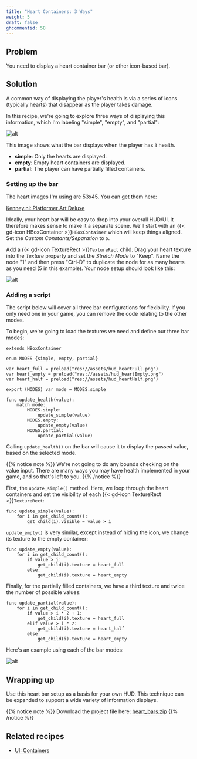 ```yaml
---
title: "Heart Containers: 3 Ways"
weight: 5
draft: false
ghcommentid: 58
---
```


## Problem

You need to display a heart container bar (or other icon-based bar).

## Solution

A common way of displaying the player's health is via a series of icons (typically hearts) that disappear as the player takes damage.

In this recipe, we're going to explore three ways of displaying this information, which I'm labeling "simple", "empty", and "partial":

![alt](/godot_recipes/3.x/img/heart_bar_02.png)

This image shows what the bar displays when the player has `3` health.

* **simple**: Only the hearts are displayed.
* **empty**: Empty heart containers are displayed.
* **partial**: The player can have partially filled containers.

### Setting up the bar

The heart images I'm using are 53x45. You can get them here:

[Kenney.nl: Platformer Art Deluxe](https://kenney.nl/assets/platformer-art-deluxe)

Ideally, your heart bar will be easy to drop into your overall HUD/UI. It therefore makes sense to make it a separate scene. We'll start with an {{< gd-icon HBoxContainer >}}`HBoxContainer` which will keep things aligned. Set the *Custom Constants/Separation* to `5`.

Add a {{< gd-icon TextureRect >}}`TextureRect` child. Drag your heart texture into the *Texture* property and set the *Stretch Mode* to "Keep". Name the node "1" and then press "Ctrl-D" to duplicate the node for as many hearts as you need (5 in this example). Your node setup should look like this:

![alt](/godot_recipes/3.x/img/heart_bar_03.png)

### Adding a script

The script below will cover all three bar configurations for flexibility. If you only need one in your game, you can remove the code relating to the other modes.

To begin, we're going to load the textures we need and define our three bar modes:

```gdscript
extends HBoxContainer

enum MODES {simple, empty, partial}

var heart_full = preload("res://assets/hud_heartFull.png")
var heart_empty = preload("res://assets/hud_heartEmpty.png")
var heart_half = preload("res://assets/hud_heartHalf.png")

export (MODES) var mode = MODES.simple

func update_health(value):
    match mode:
        MODES.simple:
            update_simple(value)
        MODES.empty:
            update_empty(value)
        MODES.partial:
            update_partial(value)
```

Calling `update_health()` on the bar will cause it to display the passed value, based on the selected mode.

{{% notice note %}}
We're not going to do any bounds checking on the value input. There are many ways you may have health implemented in your game, and so that's left to you.
{{% /notice %}}

First, the `update_simple()` method. Here, we loop through the heart containers and set the visibility of each {{< gd-icon TextureRect >}}`TextureRect`:

```gdscript
func update_simple(value):
    for i in get_child_count():
        get_child(i).visible = value > i
```

`update_empty()` is very similar, except instead of hiding the icon, we change its texture to the empty container:

```gdscript
func update_empty(value):
    for i in get_child_count():
        if value > i:
            get_child(i).texture = heart_full
        else:
            get_child(i).texture = heart_empty
```

Finally, for the partially filled containers, we have a third texture and twice the number of possible values:

```gdscript
func update_partial(value):
    for i in get_child_count():
        if value > i * 2 + 1:
            get_child(i).texture = heart_full
        elif value > i * 2:
            get_child(i).texture = heart_half
        else:
            get_child(i).texture = heart_empty
```

Here's an example using each of the bar modes:

![alt](/godot_recipes/3.x/img/heart_bar_04.gif)

## Wrapping up

Use this heart bar setup as a basis for your own HUD. This technique can be expanded to support a wide variety of information displays.

{{% notice note %}}
Download the project file here: [heart_bars.zip](/godot_recipes/3.x/files/heart_bars.zip)
{{% /notice %}}

## Related recipes

- [UI: Containers](/godot_recipes/3.x/ui/containers/)